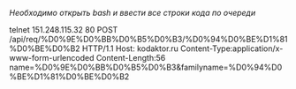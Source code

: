 *Необходимо открыть bash и ввести все строки кода по очереди*

telnet 151.248.115.32 80
POST /api/req/%D0%9E%D0%BB%D0%B5%D0%B3/%D0%94%D0%BE%D1%81%D0%BE%D0%B2 HTTP/1.1
Host: kodaktor.ru
Content-Type:application/x-www-form-urlencoded
Content-Length:56
name=%D0%9E%D0%BB%D0%B5%D0%B3&familyname=%D0%94%D0%BE%D1%81%D0%BE%D0%B2
